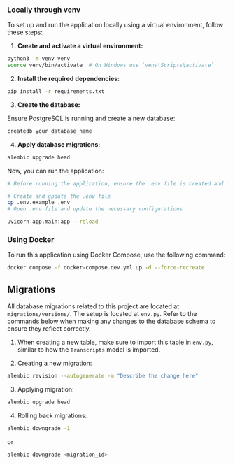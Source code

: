 ### Locally through venv
To set up and run the application locally using a virtual environment, follow these steps:

1. **Create and activate a virtual environment:**

```bash
python3 -m venv venv
source venv/bin/activate  # On Windows use `venv\Scripts\activate`
```

2. **Install the required dependencies:**

```bash
pip install -r requirements.txt
```

3. **Create the database:**

Ensure PostgreSQL is running and create a new database:

```bash
createdb your_database_name
```

4. **Apply database migrations:**

```bash
alembic upgrade head
```

Now, you can run the application:

```bash
# Before running the application, ensure the .env file is created and updated by referring to the description in .env.example

# Create and update the .env file
cp .env.example .env
# Open .env file and update the necessary configurations

uvicorn app.main:app --reload
```

### Using Docker

To run this application using Docker Compose, use the following command:

```bash
docker compose -f docker-compose.dev.yml up -d --force-recreate

```


## Migrations
All database migrations related to this project are located at `migrations/versions/`. The setup is located at `env.py`. Refer to the commands below when making any changes to the database schema to ensure they reflect correctly.

1.  When creating a new table, make sure to import this table in `env.py`, similar to how the `Transcripts` model is imported.
    
2.  Creating a new migration:
    

```bash
alembic revision --autogenerate -m "Describe the change here"

```

3.  Applying migration:

```bash
alembic upgrade head

```

4.  Rolling back migrations:

```bash
alembic downgrade -1

```

or

```bash
alembic downgrade <migration_id>

```
